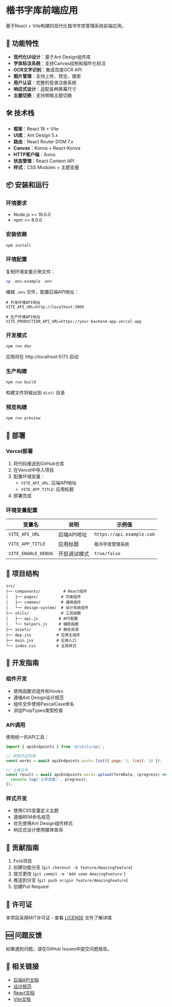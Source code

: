 # 楷书字库前端应用

基于React + Vite构建的现代化楷书字库管理系统前端应用。

## 🚀 功能特性

- **现代化UI设计**：基于Ant Design组件库
- **字体标注系统**：支持Canvas绘制和插件化标注
- **OCR文字识别**：集成百度OCR API
- **图片管理**：支持上传、预览、搜索
- **用户认证**：完整的登录注册系统
- **响应式设计**：适配各种屏幕尺寸
- **主题切换**：支持明暗主题切换

## 🛠️ 技术栈

- **框架**：React 18 + Vite
- **UI库**：Ant Design 5.x
- **路由**：React Router DOM 7.x
- **Canvas**：Konva + React-Konva
- **HTTP客户端**：Axios
- **状态管理**：React Context API
- **样式**：CSS Modules + 主题变量

## 📦 安装和运行

### 环境要求

- Node.js >= 16.0.0
- npm >= 8.0.0

### 安装依赖

```bash
npm install
```

### 环境配置

复制环境变量示例文件：

```bash
cp .env.example .env
```

编辑 `.env` 文件，配置后端API地址：

```env
# 开发环境API地址
VITE_API_URL=http://localhost:3005

# 生产环境API地址
VITE_PRODUCTION_API_URL=https://your-backend-app.vercel.app
```

### 开发模式

```bash
npm run dev
```

应用将在 http://localhost:5173 启动

### 生产构建

```bash
npm run build
```

构建文件将输出到 `dist/` 目录

### 预览构建

```bash
npm run preview
```

## 🚀 部署

### Vercel部署

1. 将代码推送到GitHub仓库
2. 在Vercel中导入项目
3. 配置环境变量：
   - `VITE_API_URL`: 后端API地址
   - `VITE_APP_TITLE`: 应用标题
4. 部署完成

### 环境变量配置

| 变量名 | 说明 | 示例值 |
|--------|------|--------|
| `VITE_API_URL` | 后端API地址 | `https://api.example.com` |
| `VITE_APP_TITLE` | 应用标题 | `楷书字库管理系统` |
| `VITE_ENABLE_DEBUG` | 开启调试模式 | `true/false` |

## 📁 项目结构

```
src/
├── components/          # React组件
│   ├── pages/          # 页面组件
│   ├── common/         # 通用组件
│   └── design-system/  # 设计系统组件
├── utils/              # 工具函数
│   ├── api.js         # API配置
│   └── helpers.js     # 辅助函数
├── assets/            # 静态资源
├── App.jsx           # 应用主组件
├── main.jsx          # 应用入口
└── index.css         # 全局样式
```

## 🔧 开发指南

### 组件开发

- 使用函数式组件和Hooks
- 遵循Ant Design设计规范
- 组件文件使用PascalCase命名
- 添加PropTypes类型检查

### API调用

使用统一的API工具：

```javascript
import { apiEndpoints } from '@/utils/api';

// 获取作品列表
const works = await apiEndpoints.works.list({ page: 1, limit: 10 });

// 上传文件
const result = await apiEndpoints.works.upload(formData, (progress) => {
  console.log('上传进度:', progress);
});
```

### 样式开发

- 使用CSS变量定义主题
- 遵循BEM命名规范
- 优先使用Ant Design组件样式
- 响应式设计使用媒体查询

## 🤝 贡献指南

1. Fork项目
2. 创建功能分支 (`git checkout -b feature/AmazingFeature`)
3. 提交更改 (`git commit -m 'Add some AmazingFeature'`)
4. 推送到分支 (`git push origin feature/AmazingFeature`)
5. 创建Pull Request

## 📄 许可证

本项目采用MIT许可证 - 查看 [LICENSE](LICENSE) 文件了解详情

## 🆘 问题反馈

如果遇到问题，请在GitHub Issues中提交问题报告。

## 🔗 相关链接

- [后端API文档](https://github.com/your-username/kaishu-backend)
- [设计规范](https://ant.design/)
- [React文档](https://react.dev/)
- [Vite文档](https://vitejs.dev/)